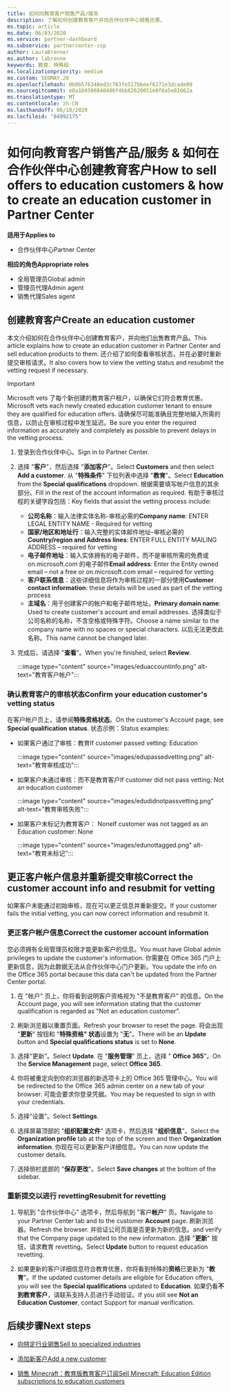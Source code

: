 ```yaml
---
title: 如何向教育客户销售产品/服务
description: 了解如何创建教育客户并向合作伙伴中心销售优惠。
ms.topic: article
ms.date: 06/03/2020
ms.service: partner-dashboard
ms.subservice: partnercenter-csp
author: LauraBrenner
ms.author: labrenne
keywords: 教育、特殊段
ms.localizationpriority: medium
ms.custom: SEOMAY.20
ms.openlocfilehash: 0b0b576348ed3c703fe517bbeef6271e3dcade08
ms.sourcegitcommit: e0a1b4506840486f4bb82620051e0f6a5e81662a
ms.translationtype: MT
ms.contentlocale: zh-CN
ms.lasthandoff: 06/18/2020
ms.locfileid: "84992175"
---
```

# <a name="how-to-sell-offers-to-education-customers--how-to-create-an-education-customer-in-partner-center"></a><span data-ttu-id="69ab9-104">如何向教育客户销售产品/服务 & 如何在合作伙伴中心创建教育客户</span><span class="sxs-lookup"><span data-stu-id="69ab9-104">How to sell offers to education customers & how to create an education customer in Partner Center</span></span>

<span data-ttu-id="69ab9-105">**适用于**</span><span class="sxs-lookup"><span data-stu-id="69ab9-105">**Applies to**</span></span>

- <span data-ttu-id="69ab9-106">合作伙伴中心</span><span class="sxs-lookup"><span data-stu-id="69ab9-106">Partner Center</span></span>

<span data-ttu-id="69ab9-107">**相应的角色**</span><span class="sxs-lookup"><span data-stu-id="69ab9-107">**Appropriate roles**</span></span>

- <span data-ttu-id="69ab9-108">全局管理员</span><span class="sxs-lookup"><span data-stu-id="69ab9-108">Global admin</span></span>
- <span data-ttu-id="69ab9-109">管理员代理</span><span class="sxs-lookup"><span data-stu-id="69ab9-109">Admin agent</span></span>
- <span data-ttu-id="69ab9-110">销售代理</span><span class="sxs-lookup"><span data-stu-id="69ab9-110">Sales agent</span></span>

## <a name="create-an-education-customer"></a><span data-ttu-id="69ab9-111">创建教育客户</span><span class="sxs-lookup"><span data-stu-id="69ab9-111">Create an education customer</span></span>

<span data-ttu-id="69ab9-112">本文介绍如何在合作伙伴中心创建教育客户，并向他们出售教育产品。</span><span class="sxs-lookup"><span data-stu-id="69ab9-112">This article explains how to create an education customer in Partner Center and sell education products to them.</span></span> <span data-ttu-id="69ab9-113">还介绍了如何查看审核状态，并在必要时重新提交审核请求。</span><span class="sxs-lookup"><span data-stu-id="69ab9-113">It also covers how to view the vetting status and resubmit the vetting request if necessary.</span></span>

> [!IMPORTANT]
> <span data-ttu-id="69ab9-114">Microsoft vets 了每个新创建的教育客户租户，以确保它们符合教育优惠。</span><span class="sxs-lookup"><span data-stu-id="69ab9-114">Microsoft vets each newly created education customer tenant to ensure they are qualified for education offers.</span></span>  <span data-ttu-id="69ab9-115">请确保尽可能准确且完整地输入所需的信息，以防止在审核过程中发生延迟。</span><span class="sxs-lookup"><span data-stu-id="69ab9-115">Be sure you enter the required information as accurately and completely as possible to prevent delays in the vetting process.</span></span>

1. <span data-ttu-id="69ab9-116">登录到合作伙伴中心。</span><span class="sxs-lookup"><span data-stu-id="69ab9-116">Sign in to Partner Center.</span></span>

2. <span data-ttu-id="69ab9-117">选择 "**客户**"，然后选择 "**添加客户**"。</span><span class="sxs-lookup"><span data-stu-id="69ab9-117">Select **Customers** and then select **Add a customer**.</span></span> <span data-ttu-id="69ab9-118">从 "**特殊条件**" 下拉列表中选择 "**教育**"。</span><span class="sxs-lookup"><span data-stu-id="69ab9-118">Select **Education** from the **Special qualifications** dropdown.</span></span>  <span data-ttu-id="69ab9-119">根据需要填写帐户信息的其余部分。</span><span class="sxs-lookup"><span data-stu-id="69ab9-119">Fill in the rest of the account information as required.</span></span>  <span data-ttu-id="69ab9-120">有助于审核过程的关键字段包括：</span><span class="sxs-lookup"><span data-stu-id="69ab9-120">Key fields that assist the vetting process include:</span></span>

   - <span data-ttu-id="69ab9-121">**公司名称**：输入法律实体名称-审核必需的</span><span class="sxs-lookup"><span data-stu-id="69ab9-121">**Company name**: ENTER LEGAL ENTITY NAME - Required for vetting</span></span>
   - <span data-ttu-id="69ab9-122">**国家/地区和地址行**：输入完整的实体邮件地址–审核必需的</span><span class="sxs-lookup"><span data-stu-id="69ab9-122">**Country/region and Address lines**: ENTER FULL ENTITY MAILING ADDRESS – required for vetting</span></span>
   - <span data-ttu-id="69ab9-123">**电子邮件地址**：输入实体拥有的电子邮件，而不是审核所需的免费或 on.microsoft.com 的电子邮件</span><span class="sxs-lookup"><span data-stu-id="69ab9-123">**Email address**:  Enter the Entity owned email – not a free or on.microsoft.com email – required for vetting</span></span>
   - <span data-ttu-id="69ab9-124">**客户联系信息**：这些详细信息将作为审核过程的一部分使用</span><span class="sxs-lookup"><span data-stu-id="69ab9-124">**Customer contact information**: these details will be used as part of the vetting process</span></span>
   - <span data-ttu-id="69ab9-125">**主域名**：用于创建客户的帐户和电子邮件地址。</span><span class="sxs-lookup"><span data-stu-id="69ab9-125">**Primary domain name**:  Used to create customer's account and email addresses.</span></span>  <span data-ttu-id="69ab9-126">选择类似于公司名称的名称，不含空格或特殊字符。</span><span class="sxs-lookup"><span data-stu-id="69ab9-126">Choose a name similar to the company name with no spaces or special characters.</span></span>  <span data-ttu-id="69ab9-127">以后无法更改此名称。</span><span class="sxs-lookup"><span data-stu-id="69ab9-127">This name cannot be changed later.</span></span>

3. <span data-ttu-id="69ab9-128">完成后，请选择 "**查看**"。</span><span class="sxs-lookup"><span data-stu-id="69ab9-128">When you're finished, select **Review**.</span></span>

   :::image type="content" source="images/eduaccountinfo.png" alt-text="教育客户帐户":::

### <a name="confirm-your-education-customers-vetting-status"></a><span data-ttu-id="69ab9-130">确认教育客户的审核状态</span><span class="sxs-lookup"><span data-stu-id="69ab9-130">Confirm your education customer's vetting status</span></span>

<span data-ttu-id="69ab9-131">在客户帐户页上，请参阅**特殊资格状态**。</span><span class="sxs-lookup"><span data-stu-id="69ab9-131">On the customer's Account page, see **Special qualification status**.</span></span>
<span data-ttu-id="69ab9-132">状态示例：</span><span class="sxs-lookup"><span data-stu-id="69ab9-132">Status examples:</span></span>

- <span data-ttu-id="69ab9-133">如果客户通过了审核：教育</span><span class="sxs-lookup"><span data-stu-id="69ab9-133">If customer passed vetting:  Education</span></span>

   :::image type="content" source="images/edupassedvetting.png" alt-text="教育审核成功":::

- <span data-ttu-id="69ab9-135">如果客户未通过审核：而不是教育客户</span><span class="sxs-lookup"><span data-stu-id="69ab9-135">If customer did not pass vetting:  Not an education customer</span></span>

   :::image type="content" source="images/edudidnotpassvetting.png" alt-text="教育审核失败":::

- <span data-ttu-id="69ab9-137">如果客户未标记为教育客户： None</span><span class="sxs-lookup"><span data-stu-id="69ab9-137">If customer was not tagged as an Education customer:  None</span></span>

   :::image type="content" source="images/edunottagged.png" alt-text="教育未标记":::

## <a name="correct-the-customer-account-info-and-resubmit-for-vetting"></a><span data-ttu-id="69ab9-139">更正客户帐户信息并重新提交审核</span><span class="sxs-lookup"><span data-stu-id="69ab9-139">Correct the customer account info and resubmit for vetting</span></span>  

<span data-ttu-id="69ab9-140">如果客户未能通过初始审核，现在可以更正信息并重新提交。</span><span class="sxs-lookup"><span data-stu-id="69ab9-140">If your customer fails the initial vetting, you can now correct information and resubmit it.</span></span>

### <a name="correct-the-customer-account-information"></a><span data-ttu-id="69ab9-141">更正客户帐户信息</span><span class="sxs-lookup"><span data-stu-id="69ab9-141">Correct the customer account information</span></span>

<span data-ttu-id="69ab9-142">您必须拥有全局管理员权限才能更新客户的信息。</span><span class="sxs-lookup"><span data-stu-id="69ab9-142">You must have Global admin privileges to update the customer's information.</span></span> <span data-ttu-id="69ab9-143">你需要在 Office 365 门户上更新信息，因为此数据无法从合作伙伴中心门户更新。</span><span class="sxs-lookup"><span data-stu-id="69ab9-143">You update the info on the Office 365 portal because this data can't be updated from the Partner Center portal.</span></span>

1. <span data-ttu-id="69ab9-144">在 "帐户" 页上，你将看到说明客户资格视为 "不是教育客户" 的信息。</span><span class="sxs-lookup"><span data-stu-id="69ab9-144">On the Account page, you will see information stating that the customer qualification is regarded as "Not an education customer".</span></span>

2. <span data-ttu-id="69ab9-145">刷新浏览器以重置页面。</span><span class="sxs-lookup"><span data-stu-id="69ab9-145">Refresh your browser to reset the page.</span></span> <span data-ttu-id="69ab9-146">将会出现 "**更新**" 按钮和 "**特殊资格" 状态**设置为 "**无**"。</span><span class="sxs-lookup"><span data-stu-id="69ab9-146">There will be an **Update** button and **Special qualifications status** is set to **None**.</span></span>

3. <span data-ttu-id="69ab9-147">选择“更新”。</span><span class="sxs-lookup"><span data-stu-id="69ab9-147">Select **Update**.</span></span> <span data-ttu-id="69ab9-148">在 "**服务管理**" 页上，选择 " **Office 365**"。</span><span class="sxs-lookup"><span data-stu-id="69ab9-148">On the **Service Management** page, select **Office 365**.</span></span>

4. <span data-ttu-id="69ab9-149">你将被重定向到你的浏览器的新选项卡上的 Office 365 管理中心。</span><span class="sxs-lookup"><span data-stu-id="69ab9-149">You will be redirected to the Office 365 admin center on a new tab of your browser.</span></span> <span data-ttu-id="69ab9-150">可能会要求你登录凭据。</span><span class="sxs-lookup"><span data-stu-id="69ab9-150">You may be requested to sign in with your credentials.</span></span>

5. <span data-ttu-id="69ab9-151">选择“设置”。</span><span class="sxs-lookup"><span data-stu-id="69ab9-151">Select **Settings**.</span></span>

6. <span data-ttu-id="69ab9-152">选择屏幕顶部的 "**组织配置文件**" 选项卡，然后选择 "**组织信息**"。</span><span class="sxs-lookup"><span data-stu-id="69ab9-152">Select the **Organization profile** tab at the top of the screen and then **Organization information**.</span></span> <span data-ttu-id="69ab9-153">你现在可以更新客户详细信息。</span><span class="sxs-lookup"><span data-stu-id="69ab9-153">You can now update the customer details.</span></span>

7. <span data-ttu-id="69ab9-154">选择侧栏底部的 "**保存更改**"。</span><span class="sxs-lookup"><span data-stu-id="69ab9-154">Select **Save changes** at the bottom of the sidebar.</span></span>  

### <a name="resubmit-for-revetting"></a><span data-ttu-id="69ab9-155">重新提交以进行 revetting</span><span class="sxs-lookup"><span data-stu-id="69ab9-155">Resubmit for revetting</span></span>

1. <span data-ttu-id="69ab9-156">导航到 "合作伙伴中心" 选项卡，然后导航到 "客户**帐户**" 页。</span><span class="sxs-lookup"><span data-stu-id="69ab9-156">Navigate to your Partner Center tab and to the customer **Account** page.</span></span> <span data-ttu-id="69ab9-157">刷新浏览器。</span><span class="sxs-lookup"><span data-stu-id="69ab9-157">Refresh the browser.</span></span> <span data-ttu-id="69ab9-158">并验证公司页面是否更新为新的信息。</span><span class="sxs-lookup"><span data-stu-id="69ab9-158">and verify that the Company page updated to the new information.</span></span> <span data-ttu-id="69ab9-159">选择 "**更新**" 按钮，请求教育 revetting。</span><span class="sxs-lookup"><span data-stu-id="69ab9-159">Select **Update** button to request education revetting.</span></span>

2. <span data-ttu-id="69ab9-160">如果更新的客户详细信息符合教育优惠，你将看到特殊的**资格**已更新为 "**教育**"。</span><span class="sxs-lookup"><span data-stu-id="69ab9-160">If the updated customer details are eligible for Education offers, you will see the **Special qualifications** updated to **Education**.</span></span> <span data-ttu-id="69ab9-161">如果仍看**不到教育客户**，请联系支持人员进行手动验证。</span><span class="sxs-lookup"><span data-stu-id="69ab9-161">If you still see **Not an Education Customer**, contact Support for manual verification.</span></span>

## <a name="next-steps"></a><span data-ttu-id="69ab9-162">后续步骤</span><span class="sxs-lookup"><span data-stu-id="69ab9-162">Next steps</span></span>

- [<span data-ttu-id="69ab9-163">向特定行业销售</span><span class="sxs-lookup"><span data-stu-id="69ab9-163">Sell to specialized industries</span></span>](get-special-pricing-for-offers.md)

- [<span data-ttu-id="69ab9-164">添加新客户</span><span class="sxs-lookup"><span data-stu-id="69ab9-164">Add a new customer</span></span>](add-a-new-customer.md)

- [<span data-ttu-id="69ab9-165">销售 Minecraft：教育版教育客户订阅</span><span class="sxs-lookup"><span data-stu-id="69ab9-165">Sell Minecraft: Education Edition subscriptions to education customers</span></span>](minecraft-subscriptions.md)
